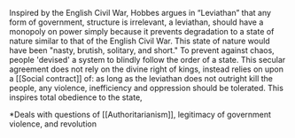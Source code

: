 Inspired by the English Civil War, Hobbes argues in “Leviathan” that any form of government, structure is irrelevant, a leviathan, should have a monopoly on power simply because it prevents degradation to a state of nature similar to that of the English Civil War. This state of nature would have been "nasty, brutish, solitary, and short." To prevent against chaos, people 'devised' a system to blindly follow the order of a state. This secular agreement does not rely on the divine right of kings, instead relies on upon a [[Social contract]] of: as long as the leviathan does not outright kill the people, any violence, inefficiency and oppression should be tolerated. This inspires total obedience to the state, 

*Deals with questions of [[Authoritarianism]], legitimacy of government violence, and revolution

